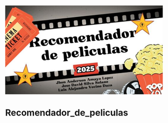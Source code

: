 ![image_alt](https://github.com/Titoamaya2912/Recomendador_de_peliculas/blob/b149c291ecb8692147232ec83864ae5af60b1877/Banner%20Recomendador%20de%20Peliculas.jpg)

# Recomendador_de_peliculas
